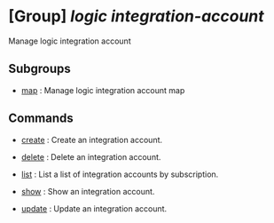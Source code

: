 # [Group] _logic integration-account_

Manage logic integration account

## Subgroups

- [map](/Commands/logic/integration-account/map/readme.md)
: Manage logic integration account map

## Commands

- [create](/Commands/logic/integration-account/_create.md)
: Create an integration account.

- [delete](/Commands/logic/integration-account/_delete.md)
: Delete an integration account.

- [list](/Commands/logic/integration-account/_list.md)
: List a list of integration accounts by subscription.

- [show](/Commands/logic/integration-account/_show.md)
: Show an integration account.

- [update](/Commands/logic/integration-account/_update.md)
: Update an integration account.
